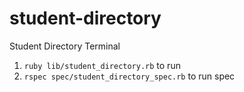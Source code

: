 # student-directory
Student Directory Terminal 

1. `ruby lib/student_directory.rb` to run
2. `rspec spec/student_directory_spec.rb` to run spec
